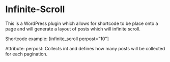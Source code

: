 # Infinite-Scroll

This is a WordPress plugin which allows for shortcode to be place onto a page and will generate a layout of posts which will infinite scroll. 

Shortcode example:
[infinite_scroll perpost="10"]

Attribute:
perpost: Collects int and defines how many posts will be collected for each pagination.
